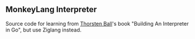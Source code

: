## MonkeyLang Interpreter

Source code for learning from [Thorsten Ball](https://twitter.com/thorstenball)'s 
book "Building An Interpreter in Go", but use Ziglang instead.

